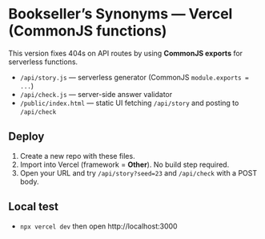 # Bookseller’s Synonyms — Vercel (CommonJS functions)

This version fixes 404s on API routes by using **CommonJS exports** for serverless functions.

- `/api/story.js` — serverless generator (CommonJS `module.exports = ...`)
- `/api/check.js` — server-side answer validator
- `/public/index.html` — static UI fetching `/api/story` and posting to `/api/check`

## Deploy
1. Create a new repo with these files.
2. Import into Vercel (framework = **Other**). No build step required.
3. Open your URL and try `/api/story?seed=23` and `/api/check` with a POST body.

## Local test
- `npx vercel dev` then open http://localhost:3000
